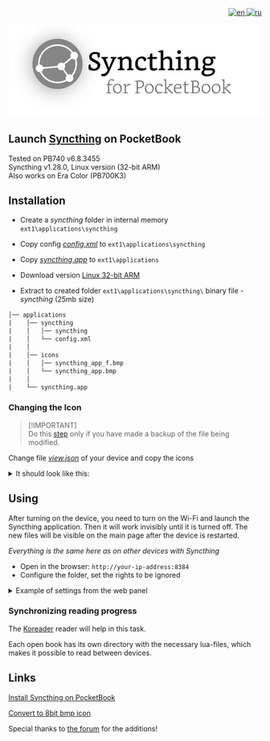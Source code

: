 <p align="right">
  <a href="https://github.com/mikedigriz/Syncthing-for-PocketBook/blob/main/README.en.md">
    <img src="https://img.shields.io/badge/lang-en-red.svg" alt="en">
  </a>
    <a href="https://github.com/mikedigriz/Syncthing-for-PocketBook/blob/main/README.md">
    <img src="https://img.shields.io/badge/lang-ru-blue.svg" alt="ru">
  </a>
</p>

[![Syncthing-for-PocketBook](res/syncthing-pb-logo.png)](https://syncthing.net/)
## Launch [Syncthing](https://syncthing.net/) on PocketBook 
Tested on PB740 v6.8.3455<br>
Syncthing v1.28.0, Linux version (32-bit ARM)<br>
Also works on Era Color (PB700K3)
## Installation

- Create a *syncthing* folder in internal memory `ext1\applications\syncthing`

- Copy config [*config.xml*](https://github.com/mikedigriz/Syncthing-for-PocketBook/blob/main/config.xml) to `ext1\applications\syncthing`

- Copy [*syncthing.app*](https://github.com/mikedigriz/Syncthing-for-PocketBook/blob/main/syncthing.app) to `ext1\applications`

- Download version [Linux 32-bit ARM](https://github.com/syncthing/syncthing/releases/download/v1.28.0/syncthing-linux-arm-v1.28.0.tar.gz)

- Extract to created folder `ext1\applications\syncthing\` binary file - *syncthing* (25mb size)


```
│── applications
|    │── syncthing
|    │   │── syncthing
|    │   └── config.xml
|    │
|    │── icons
|    │   │── syncthing_app_f.bmp
|    │   └── syncthing_app.bmp
|    │
|    └── syncthing.app
```

### Changing the Icon

> [!IMPORTANT]\
> Do this [step](https://github.com/jjrrw174/PocketBook-Desktop-and-App-Customizations/tree/16ae9294fafe287319311cca4e97675d66606a1d?tab=readme-ov-file#adding-custom-app-icons-images) only if you have made a backup of the file being modified.<br>

Change file [*view.json*](https://github.com/mikedigriz/Syncthing-for-PocketBook/blob/main/view.json) of your device and copy the icons

<details> <summary>It should look like this:</summary>
 <p align="center">
    <img src="res/icon_example_display.jpg" width="35%">
</p> 
ROOT is not needed. The system folders are hidden.
	
Two entries `U_syncthing` have been added to `/system/config/desktop/view.json`

Between "applications" and "_comment":
```json
    "applications": {
        "U_syncthing": {
			"path": "/mnt/ext1/applications/syncthing.app",
			"title": "Syncthing",
			"icon": "/mnt/ext1/applications/icons/syncthing_app.bmp",
			"focused_icon": "/mnt/ext1/applications/icons/syncthing_app_f.bmp"
		},
        "_comment":
 ```

In Services section:
```json
            {
                "title": "@Services",
                "sort": "title",
                "apps": [
                    "PB_Dropbox",
                    "PB_Cloud",
                    "PB_SendToPB",
                    "U_syncthing"			
                ]
            },
```

Copied the icons syncthing_app.bmp, syncthing_app_f.bmp to `/mnt/ext1/applications/icons/`

</details> 

## Using

After turning on the device, you need to turn on the Wi-Fi and launch the Syncthing application. Then it will work invisibly until it is turned off. The new files will be visible on the main page after the device is restarted.

*Everything is the same here as on other devices with Syncthing*
- Open in the browser: `http://your-ip-address:8384`
- Configure the folder, set the rights to be ignored


<details> <summary>Example of settings from the web panel</summary>
<p align="center">
    <img src="res/good.jpg" width="100%">
</p>
</details> 

### Synchronizing reading progress
The [Koreader](https://github.com/koreader/koreader) reader will help in this task.

Each open book has its own directory with the necessary lua-files, which makes it possible to read between devices.

## Links

[Install Syncthing on PocketBook](https://blog.tastytea.de/posts/syncthing-on-pocketbook/)


[Convert to 8bit bmp icon](https://gist.github.com/mikedigriz/6830eaaedcbba99afbe216c3d9195c06)

Special thanks to [the forum](https://forum.syncthing.net/t/pls-release-a-version-for-pocketbook/21370/) for the additions!
